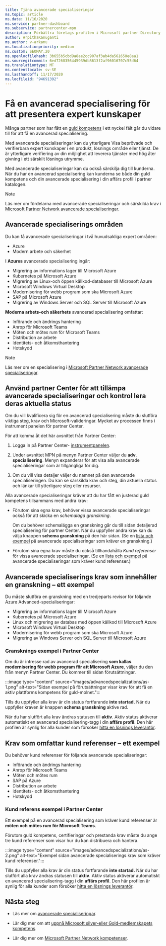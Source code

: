 ```yaml
---
title: Tjäna avancerade specialiseringar
ms.topic: article
ms.date: 11/16/2020
ms.service: partner-dashboard
ms.subservice: partnercenter-mpn
description: Förbättra företags profilen i Microsoft partner Directory. Lär dig hur du får avancerade specialiseringar tillsammans med din guld-och silver kompetens.
author: ArpithaKanuganti
ms.author: v-arkanu
ms.localizationpriority: medium
ms.custom: SEOMAY.20
ms.openlocfilehash: 3b655b5cbd9a8ae2cc907af3ab4da561650e8aa1
ms.sourcegitcommit: 6ed7268356445939db8613f2af96016707c55d64
ms.translationtype: MT
ms.contentlocale: sv-SE
ms.lasthandoff: 11/17/2020
ms.locfileid: "94691392"
---
```

# <a name="earn-an-advanced-specialization-to-showcase-expertise"></a>Få en avancerad specialisering för att presentera expert kunskaper

Många partner som har fått en [guld kompetens](learn-about-competencies.md) i ett nyckel fält går du vidare till för att få en avancerad specialisering.

Med avancerade specialiseringar kan du ytterligare Visa beprövade och verifierbara expert kunskaper i en produkt, lösnings område eller tjänst. De är ytterligare verifiering av din möjlighet att leverera tjänster med hög åter givning i ett särskilt lösnings utrymme.

Med avancerade specialiseringar kan du också särskilja dig till kunderna. När du har en avancerad specialisering kan kunderna se både din guld kompetens och din avancerade specialisering i din affärs profil i partner katalogen.

> [!NOTE]
> Läs mer om fördelarna med avancerade specialiseringar och särskilda krav i [Microsoft Partner Network avancerade specialiseringar](https://partner.microsoft.com/membership/advanced-specialization).

## <a name="advanced-specialization-areas"></a>Avancerade specialiserings områden

Du kan få avancerade specialiseringar i två huvudsakliga expert områden:

- Azure
- Modern arbete och säkerhet

I **Azures** avancerade specialisering ingår:

- Migrering av informations lager till Microsoft Azure
- Kubernetes på Microsoft Azure
- Migrering av Linux-och öppen källkod-databaser till Microsoft Azure
- Microsoft Windows Virtual Desktop
- Modernisering för webb program som ska Microsoft Azure
- SAP på Microsoft Azure
- Migrering av Windows Server och SQL Server till Microsoft Azure
 
**Moderna arbets-och säkerhets** avancerad specialisering omfattar:

- Införande och ändrings hantering
- Anrop för Microsoft Teams
- Möten och mötes rum för Microsoft Teams
- Distribution av arbete
- Identitets- och åtkomsthantering
- Hotskydd
 
> [!NOTE]
> Läs mer om en specialisering i [Microsoft Partner Network avancerade specialiseringar](https://partner.microsoft.com/membership/advanced-specialization).

## <a name="use-partner-center-to-apply-for-advanced-specializations-and-check-their-current-status"></a>Använd partner Center för att tillämpa avancerade specialiseringar och kontrol lera deras aktuella status

Om du vill kvalificera sig för en avancerad specialisering måste du slutföra viktiga steg, krav och Microsoft-valideringar. Mycket av processen finns i instrument panelen för partner Center.

För att komma åt det här avsnittet från Partner Center:

1. Logga in på Partner Center- [instrumentpanelen](https://partner.microsoft.com/dashboard/home).

2. Under avsnittet MPN på menyn Partner Center väljer du **adv. specialisering**. Menyn expanderar för att visa alla avancerade specialiseringar som är tillgängliga för dig.

3. Om du vill visa detaljer väljer du namnet på den avancerade specialiseringen. Du kan se särskilda krav och steg, din aktuella status och länkar till ytterligare steg eller resurser.

Alla avancerade specialiseringar kräver att du har fått en justerad guld kompetens tillsammans med andra krav:

- Förutom sina egna krav, behöver vissa avancerade specialiseringar också för att skicka en *schemalagd granskning*.

  Om du behöver schemalägga en granskning går du till sidan detaljerad specialisering för partner Center. När du uppfyller andra krav kan du välja knappen **schema granskning** på den här sidan. (Se en [lista och exempel](advanced-specializations.md#advanced-specialization-requirements-that-include-an-audit---an-example) på avancerade specialiseringar som kräver en granskning.)

- Förutom sina egna krav måste du också tillhandahålla *Kund referenser* för vissa avancerade specialiseringar. (Se en [lista och exempel](advanced-specializations.md#prerequisites-that-include-customer-references---an-example) på avancerade specialiseringar som kräver kund referenser.)

## <a name="advanced-specialization-requirements-that-include-an-audit---an-example"></a>Avancerade specialiserings krav som innehåller en granskning – ett exempel

Du måste slutföra en granskning med en tredjeparts revisor för följande Azure Advanced-specialiseringar:

- Migrering av informations lager till Microsoft Azure
- Kubernetes på Microsoft Azure
- Linux och migrering av databas med öppen källkod till Microsoft Azure
- Microsoft Windows Virtual Desktop
- Modernisering för webb program som ska Microsoft Azure
- Migrering av Windows Server och SQL Server till Microsoft Azure

### <a name="audit-example-in-partner-center"></a>Gransknings exempel i Partner Center

Om du är intresse rad av avancerad specialisering **som kallas modernisering för webb program för att Microsoft Azure**, väljer du den från menyn Partner Center. Du kommer till sidan förutsättningar.

:::image type="content" source="images/advancedspecializations/as-1.png" alt-text="Sidan exempel på förutsättningar visar krav för att få en aktiv plattforms kompetens för guld-molnet.":::

Tills du uppfyller alla krav är din status fortfarande **inte startad.**
När du uppfyller kraven är knappen **schema granskning** aktive rad.

När du har slutfört alla krav ändras statusen till **aktiv**. Aktiv status aktiverar automatiskt en avancerad specialisering-tagg i din **affärs profil**. Den här profilen är synlig för alla kunder som försöker [hitta en lösnings leverantör](https://www.microsoft.com/solution-providers/home).

## <a name="prerequisites-that-include-customer-references---an-example"></a>Krav som omfattar kund referenser – ett exempel

Du behöver kund referenser för följande avancerade specialiseringar:


- Införande och ändrings hantering
- Anrop för Microsoft Teams
- Möten och mötes rum
- SAP på Azure
- Distribution av arbete
- Identitets- och åtkomsthantering
- Hotskydd

### <a name="customer-reference-example-in-partner-center"></a>Kund referens exempel i Partner Center

Ett exempel på en avancerad specialisering som kräver kund referenser är **möten och mötes rum för Microsoft Teams**.

Förutom guld kompetens, certifieringar och prestanda krav måste du ange tre kund referenser som visar hur du kan distribuera och hantera.

:::image type="content" source="images/advancedspecializations/as-2.png" alt-text="Exempel sidan avancerade specialiserings krav som kräver kund referenser.":::

Tills du uppfyller alla krav är din status fortfarande **inte startad.** När du har slutfört alla krav ändras statusen till **aktiv**. Aktiv status aktiverar automatiskt en avancerad specialisering-tagg i din **affärs profil**. Den här profilen är synlig för alla kunder som försöker [hitta en lösnings leverantör](https://www.microsoft.com/solution-providers/home).

## <a name="next-steps"></a>Nästa steg

- Läs mer om [avancerade specialiseringar](https://partner.microsoft.com/membership/advanced-specialization).

- Lär dig mer om att [uppnå Microsoft silver-eller Gold-medlemskapets kompetens](learn-about-competencies.md).

- Lär dig mer om [Microsoft Partner Network kompetenser](https://partner.microsoft.com/membership/competencies).